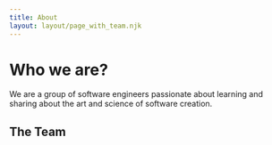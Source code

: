 ```yaml
---
title: About
layout: layout/page_with_team.njk
---
```


# Who we are?
We are a group of software engineers passionate about learning and sharing about the art and science of software creation.

## The Team
